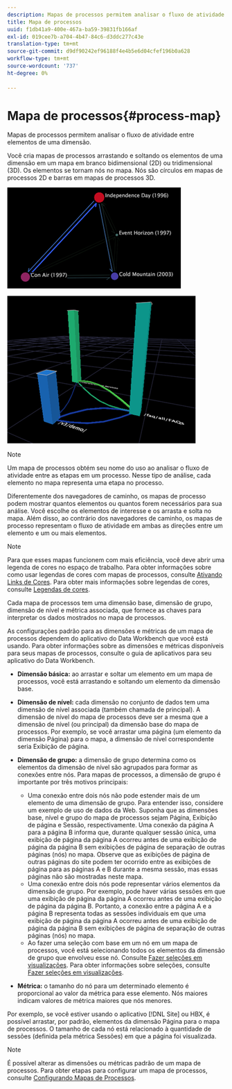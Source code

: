 ```yaml
---
description: Mapas de processos permitem analisar o fluxo de atividade entre elementos de uma dimensão.
title: Mapa de processos
uuid: f1db41a9-400e-467a-ba59-39831fb166af
exl-id: 019cee7b-a704-4b47-84c6-d3ddc277c43e
translation-type: tm+mt
source-git-commit: d9df90242ef96188f4e4b5e6d04cfef196b0a628
workflow-type: tm+mt
source-wordcount: '737'
ht-degree: 0%

---
```


# Mapa de processos{#process-map}

Mapas de processos permitem analisar o fluxo de atividade entre elementos de uma dimensão.

Você cria mapas de processos arrastando e soltando os elementos de uma dimensão em um mapa em branco bidimensional (2D) ou tridimensional (3D). Os elementos se tornam nós no mapa. Nós são círculos em mapas de processos 2D e barras em mapas de processos 3D.

![](assets/vis_2DProcessMap.png)

![](assets/vis_3DProcessMap.png)

>[!NOTE]
>
>Um mapa de processos obtém seu nome do uso ao analisar o fluxo de atividade entre as etapas em um processo. Nesse tipo de análise, cada elemento no mapa representa uma etapa no processo.

Diferentemente dos navegadores de caminho, os mapas de processo podem mostrar quantos elementos ou quantos forem necessários para sua análise. Você escolhe os elementos de interesse e os arrasta e solta no mapa. Além disso, ao contrário dos navegadores de caminho, os mapas de processo representam o fluxo de atividade em ambas as direções entre um elemento e um ou mais elementos.

>[!NOTE]
>
>Para que esses mapas funcionem com mais eficiência, você deve abrir uma legenda de cores no espaço de trabalho. Para obter informações sobre como usar legendas de cores com mapas de processos, consulte [Ativando Links de Cores](../../../../home/c-get-started/c-analysis-vis/c-proc-maps/c-act-color-lnks.md#concept-2c9b9f67f2bd4cd7a5431fa21c094edc). Para obter mais informações sobre legendas de cores, consulte [Legendas de cores](../../../../home/c-get-started/c-analysis-vis/c-legends/c-color-leg.md#concept-f84d51dc0d6547f981d0642fc2d01358).

Cada mapa de processos tem uma dimensão base, dimensão de grupo, dimensão de nível e métrica associada, que fornece as chaves para interpretar os dados mostrados no mapa de processos.

As configurações padrão para as dimensões e métricas de um mapa de processos dependem do aplicativo do Data Workbench que você está usando. Para obter informações sobre as dimensões e métricas disponíveis para seus mapas de processos, consulte o guia de aplicativos para seu aplicativo do Data Workbench.

* **Dimensão básica:** ao arrastar e soltar um elemento em um mapa de processos, você está arrastando e soltando um elemento da dimensão base.
* **Dimensão de nível:** cada dimensão no conjunto de dados tem uma dimensão de nível associada (também chamada de principal). A dimensão de nível do mapa de processos deve ser a mesma que a dimensão de nível (ou principal) da dimensão base do mapa de processos. Por exemplo, se você arrastar uma página (um elemento da dimensão Página) para o mapa, a dimensão de nível correspondente seria Exibição de página.
* **Dimensão de grupo:** a dimensão de grupo determina como os elementos da dimensão de nível são agrupados para formar as conexões entre nós. Para mapas de processos, a dimensão de grupo é importante por três motivos principais:

   * Uma conexão entre dois nós não pode estender mais de um elemento de uma dimensão de grupo. Para entender isso, considere um exemplo de uso de dados da Web. Suponha que as dimensões base, nível e grupo do mapa de processos sejam Página, Exibição de página e Sessão, respectivamente. Uma conexão da página A para a página B informa que, durante qualquer sessão única, uma exibição de página da página A ocorreu antes de uma exibição de página da página B sem exibições de página de separação de outras páginas (nós) no mapa. Observe que as exibições de página de outras páginas do site podem ter ocorrido entre as exibições de página para as páginas A e B durante a mesma sessão, mas essas páginas não são mostradas neste mapa.
   * Uma conexão entre dois nós pode representar vários elementos da dimensão de grupo. Por exemplo, pode haver várias sessões em que uma exibição de página da página A ocorreu antes de uma exibição de página da página B. Portanto, a conexão entre a página A e a página B representa todas as sessões individuais em que uma exibição de página da página A ocorreu antes de uma exibição de página da página B sem exibições de página de separação de outras páginas (nós) no mapa.
   * Ao fazer uma seleção com base em um nó em um mapa de processos, você está selecionando todos os elementos da dimensão de grupo que envolveu esse nó. Consulte [Fazer seleções em visualizações](../../../../home/c-get-started/c-vis/c-sel-vis/c-sel-vis.md#concept-012870ec22c7476e9afbf3b8b2515746). Para obter informações sobre seleções, consulte [Fazer seleções em visualizações](../../../../home/c-get-started/c-vis/c-sel-vis/c-sel-vis.md#concept-012870ec22c7476e9afbf3b8b2515746).

* **Métrica:** o tamanho do nó para um determinado elemento é proporcional ao valor da métrica para esse elemento. Nós maiores indicam valores de métrica maiores que nós menores.

Por exemplo, se você estiver usando o aplicativo [!DNL Site] ou HBX, é possível arrastar, por padrão, elementos da dimensão Página para o mapa de processos. O tamanho de cada nó está relacionado à quantidade de sessões (definida pela métrica Sessões) em que a página foi visualizada.

>[!NOTE]
>
>É possível alterar as dimensões ou métricas padrão de um mapa de processos. Para obter etapas para configurar um mapa de processos, consulte [Configurando Mapas de Processos](../../../../home/c-get-started/c-intf-anlys-ftrs/t-config-proc-maps.md#task-4a95730b18a14bc790a77c013832b2d6).
